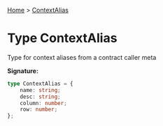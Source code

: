 [Home](../index.md) &gt; [ContextAlias](./contextalias.md)

# Type ContextAlias

Type for context aliases from a contract caller meta

<b>Signature:</b>

```typescript
type ContextAlias = {
    name: string;
    desc: string;
    column: number;
    row: number;
};
```
